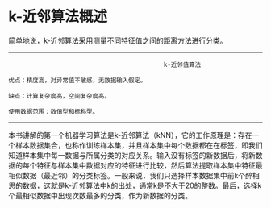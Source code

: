 # k-近邻算法概述

简单地说，k-近邻算法采用测量不同特征值之间的距离方法进行分类。

---

```
                                           k-近邻值算法

优点：精度高，对异常值不敏感，无数据输入假定。

缺点：计算复杂度高，空间复杂度高。

使用数据范围：数值型和标称型。
```

---

本书讲解的第一个机器学习算法是k-近邻算法（kNN），它的工作原理是：存在一个样本数据集合，也称作训练样本集，并且样本集中每个数据都在在标签，即我们知道样本集中每一数据与所属分类的对应关系。输入没有标签的新数据后，将新数据的每个特征与样本集中数据对应的特征进行比较，然后算法提取样本集中特征最相似数据（最近邻）的分类标签。一般来说，我们只选择样本数据集中前k个醉相思的数据，这就是k-近邻算法中k的出处，通常k是不大于20的整数。最后，选择k个最相似数据中出现次数最多的分类，作为新数据的分类。

